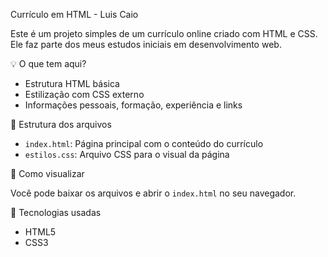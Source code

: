  Currículo em HTML - Luis Caio

Este é um projeto simples de um currículo online criado com HTML e CSS.  
Ele faz parte dos meus estudos iniciais em desenvolvimento web.

 💡 O que tem aqui?

- Estrutura HTML básica
- Estilização com CSS externo
- Informações pessoais, formação, experiência e links

 📁 Estrutura dos arquivos

- `index.html`: Página principal com o conteúdo do currículo
- `estilos.css`: Arquivo CSS para o visual da página

 🚀 Como visualizar

Você pode baixar os arquivos e abrir o `index.html` no seu navegador.

 🔧 Tecnologias usadas

- HTML5
- CSS3


